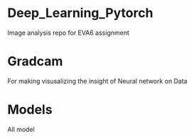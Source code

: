 # Deep_Learning_Pytorch
Image analysis repo for EVA6 assignment

# Gradcam 
For making visusalizing the insight of Neural network on Data 
# Models 
All model
